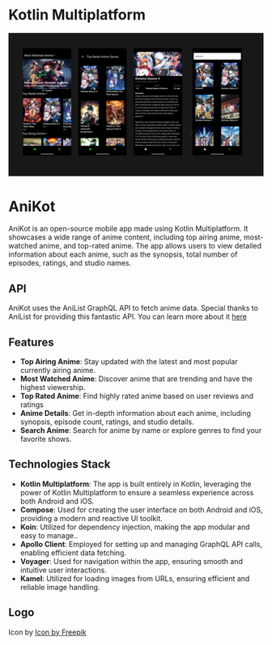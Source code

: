 # Kotlin Multiplatform

![AniKot](https://raw.githubusercontent.com/yeshuwahane/AniKot/main/screenshots/AniKot.png)

# AniKot

AniKot is an open-source mobile app made using Kotlin Multiplatform. It showcases a wide range of
anime content, including top airing anime, most-watched anime, and top-rated anime. The app allows
users to view detailed information about each anime, such as the synopsis, total number of episodes,
ratings, and studio names.

## API

AniKot uses the AniList GraphQL API to fetch anime data. Special thanks to AniList for providing
this fantastic API. You can learn more about it <a href="https://github.com/AniList/ApiV2-GraphQL-Docs">here<a>

## Features

- **Top Airing Anime**:  Stay updated with the latest and most popular currently airing anime.
- **Most Watched Anime**: Discover anime that are trending and have the highest viewership.
- **Top Rated Anime**: Find highly rated anime based on user reviews and ratings
- **Anime Details**: Get in-depth information about each anime, including synopsis, episode count,
  ratings, and studio details.
- **Search Anime**: Search for anime by name or explore genres to find your favorite shows.

## Technologies Stack

- **Kotlin Multiplatform**: The app is built entirely in Kotlin, leveraging the power of Kotlin
  Multiplatform to ensure a seamless experience across both Android and iOS.
- **Compose**: Used for creating the user interface on both Android and iOS, providing a modern and
  reactive UI toolkit.
- **Koin**: Utilized for dependency injection, making the app modular and easy to manage..
- **Apollo Client**: Employed for setting up and managing GraphQL API calls, enabling efficient data
  fetching.
- **Voyager**: Used for navigation within the app, ensuring smooth and intuitive user interactions.
- **Kamel**: Utilized for loading images from URLs, ensuring efficient and reliable image handling.

## Logo
Icon by
<a href="https://www.freepik.com/icon/pokeball_419467#fromView=search&page=1&position=15&uuid=01585c4e-4902-40eb-b461-45b3a5efaf53">
Icon by Freepik</a>


